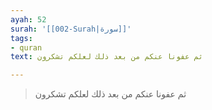 ```yaml
---
ayah: 52
surah: '[[002-Surah|سورة]]'
tags:
- quran
text: ثم عفونا عنكم من بعد ذلك لعلكم تشكرون

---
```

> ثم عفونا عنكم من بعد ذلك لعلكم تشكرون
